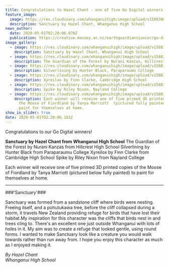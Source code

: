 ```yaml
---
title: Congratulations to Hazel Chant - one of five Go Digital winners!
feature_image:
  image: https://res.cloudinary.com/whanganuihigh/image/upload/v1588300213/News/Hazel_chant._sanctuarysq.jpg
  description: Sanctuary by Hazel Chant, Whanganui High School
news_author:
  date: 2020-05-01T02:20:06.078Z
  publication: https://creative.massey.ac.nz/earthguardiansjunior/go-digital-winners/
image_gallery:
  - image: https://res.cloudinary.com/whanganuihigh/image/upload/v1588300213/News/Hazel_chant._sanctuarysq.jpg
    description: Sanctuary by Hazel Chant, Whanganui High School
  - image: https://res.cloudinary.com/whanganuihigh/image/upload/v1588300251/News/The_Guardian_of_the_Forest_by_Nurani_Kanzas.jpg
    description: The Guardian of the Forest by Nurani Kanzas, Hillcrest High School
  - image: https://res.cloudinary.com/whanganuihigh/image/upload/v1588300283/News/Silverlining_by_Hunter_Black.png
    description: Silverlining by Hunter Black, Paraparaumu College
  - image: https://res.cloudinary.com/whanganuihigh/image/upload/v1588300338/News/Xyreilox_by_Finn_Clarke.png
    description: Xyreilox by Finn Clarke, Cambridge High School
  - image: https://res.cloudinary.com/whanganuihigh/image/upload/v1588300312/News/Spike_by_Riley_Nixon.png
    description: Spike by Riley Nixon, Nayland College
  - image: https://res.cloudinary.com/whanganuihigh/image/upload/v1588300360/News/Moose_of_Fiordland_Tanya_Marriott.jpg
    description: Each winner will receive one of five primed 3D printed copies of
      the Moose of Fiordland by Tanya Marriott  (pictured fully painted) to
      paint for themselves at home.
show_in_slider: true
date: 2020-05-01T02:20:06.181Z
---
```

Congratulations to our Go Digital winners!

**Sanctuary by Hazel Chant from Whanganui High School**
The Guardian of the Forest by Nurani Kanzas from Hillcrest High School
Silverlining by Hunter Black from Paraparaumu College
Xyreilox by Finn Clarke from Cambridge High School
Spike by Riley Nixon from Nayland College

Each winner will receive one of five primed 3D printed copies of the Moose of Fiordland by Tanya Marriott (pictured below fully painted) to paint for themselves at home.

---

###'Sanctuary'###

Sanctuary was formed from a sandstone cliff where birds were nesting. Freeing itself, and a pohutukawa tree, before the cliff collapsed during a storm, it travels New Zealand providing refuge for birds that have lost their habitat.My inspiration for this character was the cliffs that birds nest in and trees cling to. There's an excellent one just outside Whanganui with lots of holes in it. My aim was to create a refuge that looked gentle, using round forms. I wanted to make Sanctuary look like a creature you would walk towards rather than run away from. I hope you enjoy this character as much as I enjoyed making it.

_By Hazel Chant  
Whanganui High School_